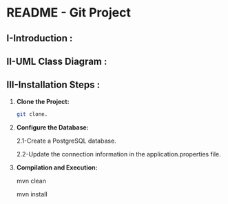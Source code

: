# README - Git Project

## I-Introduction :

## II-UML Class Diagram :

## III-Installation Steps :

1. **Clone the Project:**
    ```bash 
    git clone.
2. **Configure the Database:**

    2.1-Create a PostgreSQL database.
    
    2.2-Update the connection information in the application.properties file.

3. **Compilation and Execution:**

    mvn clean

    mvn install
